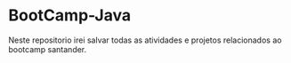 # BootCamp-Java
Neste repositorio irei salvar todas as atividades e projetos relacionados ao bootcamp santander.
